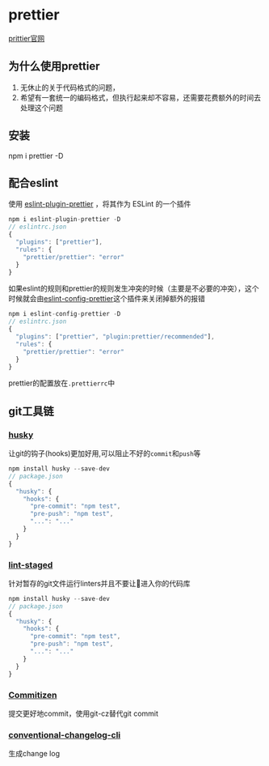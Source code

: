 # prettier

[prittier官网](https://prettier.io/)

## 为什么使用prettier

1. 无休止的关于代码格式的问题，
2. 希望有一套统一的编码格式，但执行起来却不容易，还需要花费额外的时间去处理这个问题

## 安装

npm i prettier -D

## 配合eslint

使用 [eslint-plugin-prettier](https://github.com/prettier/eslint-plugin-prettier) ，将其作为 ESLint 的一个插件

```javascript
npm i eslint-plugin-prettier -D
// eslintrc.json
{
  "plugins": ["prettier"],
  "rules": {
    "prettier/prettier": "error"
  }
}
```

如果eslint的规则和prettier的规则发生冲突的时候（主要是不必要的冲突），这个时候就会由[eslint-config-prettier](https://github.com/prettier/eslint-config-prettier)这个插件来关闭掉额外的报错

```javascript
npm i eslint-config-prettier -D
// eslintrc.json
{
  "plugins": ["prettier", "plugin:prettier/recommended"],
  "rules": {
    "prettier/prettier": "error"
  }
}
```

prettier的配置放在`.prettierrc`中

## git工具链

### [husky](https://github.com/typicode/husky)

让git的钩子(hooks)更加好用,可以阻止不好的`commit`和`push`等

```javascript
npm install husky --save-dev
// package.json
{
  "husky": {
    "hooks": {
      "pre-commit": "npm test",
      "pre-push": "npm test",
      "...": "..."
    }
  }
}
```

### [lint-staged](https://github.com/okonet/lint-staged)

针对暂存的git文件运行linters并且不要让💩进入你的代码库

```javascript
npm install husky --save-dev
// package.json
{
  "husky": {
    "hooks": {
      "pre-commit": "npm test",
      "pre-push": "npm test",
      "...": "..."
    }
  }
}
```

### [Commitizen](https://github.com/commitizen/cz-cli)

提交更好地commit，使用git-cz替代git commit

### [conventional-changelog-cli](https://github.com/conventional-changelog-archived-repos/conventional-changelog-cli)

生成change log

